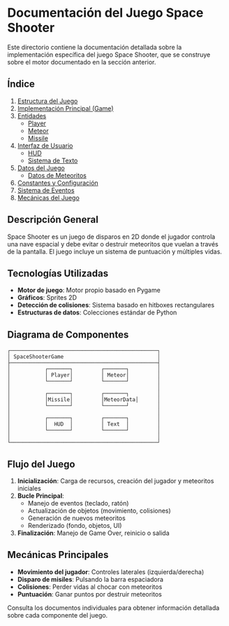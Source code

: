 # Documentación del Juego Space Shooter

Este directorio contiene la documentación detallada sobre la implementación específica del juego Space Shooter, que se construye sobre el motor documentado en la sección anterior.

## Índice

1. [Estructura del Juego](estructura.md)
2. [Implementación Principal (Game)](game.md)
3. [Entidades](entidades/index.md)
   - [Player](entidades/player.md)
   - [Meteor](entidades/meteor.md)
   - [Missile](entidades/missile.md)
4. [Interfaz de Usuario](ui/index.md)
   - [HUD](ui/hud.md)
   - [Sistema de Texto](ui/text.md)
5. [Datos del Juego](data/index.md)
   - [Datos de Meteoritos](data/meteor_data.md)
6. [Constantes y Configuración](constantes.md)
7. [Sistema de Eventos](eventos.md)
8. [Mecánicas del Juego](mecanicas.md)

## Descripción General

Space Shooter es un juego de disparos en 2D donde el jugador controla una nave espacial y debe evitar o destruir meteoritos que vuelan a través de la pantalla. El juego incluye un sistema de puntuación y múltiples vidas.

## Tecnologías Utilizadas

- **Motor de juego**: Motor propio basado en Pygame
- **Gráficos**: Sprites 2D
- **Detección de colisiones**: Sistema basado en hitboxes rectangulares
- **Estructuras de datos**: Colecciones estándar de Python

## Diagrama de Componentes

```
┌───────────────────────────────────────────────┐
│ SpaceShooterGame                              │
├───────────────────────────────────────────────┤
│           ┌───────┐         ┌───────┐         │
│           │ Player│         │ Meteor│         │
│           └───────┘         └───────┘         │
│                                               │
│           ┌───────┐         ┌───────┐         │
│           │Missile│         │MeteorData│      │
│           └───────┘         └───────┘         │
│                                               │
│           ┌───────┐         ┌───────┐         │
│           │  HUD  │         │ Text  │         │
│           └───────┘         └───────┘         │
│                                               │
└───────────────────────────────────────────────┘
```

## Flujo del Juego

1. **Inicialización**: Carga de recursos, creación del jugador y meteoritos iniciales
2. **Bucle Principal**:
   - Manejo de eventos (teclado, ratón)
   - Actualización de objetos (movimiento, colisiones)
   - Generación de nuevos meteoritos
   - Renderizado (fondo, objetos, UI)
3. **Finalización**: Manejo de Game Over, reinicio o salida

## Mecánicas Principales

- **Movimiento del jugador**: Controles laterales (izquierda/derecha)
- **Disparo de misiles**: Pulsando la barra espaciadora
- **Colisiones**: Perder vidas al chocar con meteoritos
- **Puntuación**: Ganar puntos por destruir meteoritos

Consulta los documentos individuales para obtener información detallada sobre cada componente del juego.
